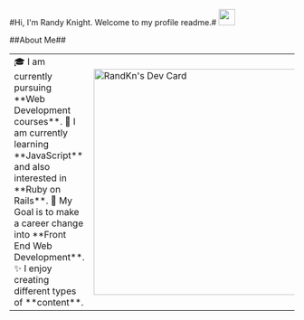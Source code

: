 #Hi, I'm Randy Knight. Welcome to my profile readme.# <img src="https://github.com/RandKn/RandKn/blob/master/Assets/Hi.gif" width="29px">

##About Me##

<table>
<tr>
  <td valign="center">
    🎓 I am currently pursuing **Web Development courses**.
    🌱 I am currently learning **JavaScript** and also interested in **Ruby on Rails**.
    🎯 My Goal is to make a career change into **Front End Web Development**.
    ✨ I enjoy creating different types of **content**.
<td >

<a href="https://app.daily.dev/Randwulf"><img src="https://api.daily.dev/devcards/7ce33e4730d0494c9d97a4103881b999.png?r=ypk" width="400" alt="RandKn's Dev Card"/></a>

</tr>
</table>
